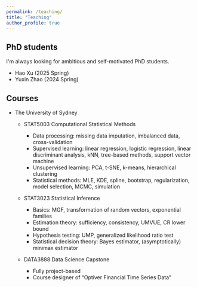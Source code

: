 ```yaml
---
permalink: /teaching/
title: "Teaching"
author_profile: true
---
```


## PhD students

I'm always looking for ambitious and self-motivated PhD students. 

* Hao Xu (2025 Spring)
* Yuxin Zhao (2024 Spring)

## Courses

* The University of Sydney
    * STAT5003 Computational Statistical Methods
        * Data processing: missing data imputation, imbalanced data, cross-validation
        * Supervised learning: linear regression, logistic regression, linear discriminant analysis, kNN, tree-based methods, support vector machine
        * Unsupervised learning: PCA, t-SNE, k-means, hierarchical clustering
        * Statistical methods: MLE, KDE, spline, bootstrap, regularization, model selection, MCMC, simulation

    * STAT3023 Statistical Inference
        * Basics: MGF, transformation of random vectors, exponential families
        * Estimation theory: sufficiency, consistency, UMVUE, CR lower bound
        * Hypothesis testing: UMP, generalized likelihood ratio test
        * Statistical decision theory: Bayes estimator, (asymptotically) minimax estimator

    * DATA3888 Data Science Capstone 
        * Fully project-based 
        * Course designer of “Optiver Financial Time Series Data”
